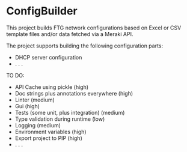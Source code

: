 # ConfigBuilder
This project builds FTG network configurations based on Excel or CSV template files and/or data fetched via
a Meraki API.

The project supports building the following configuration parts:
- DHCP server configuration
- . . .

TO DO:
- API Cache using pickle (high)
- Doc strings plus annotations everywhere (high)
- Linter (medium)
- Gui (high)
- Tests (some unit, plus integration) (medium)
- Type validation during runtime (low)
- Logging (medium)
- Environment variables (high)
- Export project to PIP (high)
- . . .
